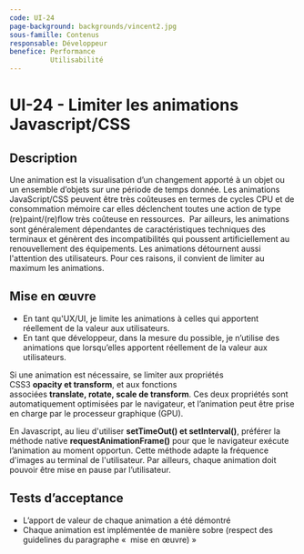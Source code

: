 ```yaml
---
code: UI-24
page-background: backgrounds/vincent2.jpg
sous-famille: Contenus
responsable: Développeur
benefice: Performance
          Utilisabilité
---
```

# UI-24 - Limiter les animations Javascript/CSS

## Description

Une animation est la visualisation d’un changement apporté à un objet ou un ensemble d’objets sur une période de temps donnée.
Les animations JavaScript/CSS peuvent être très coûteuses en termes de cycles CPU et de consommation mémoire car elles déclenchent toutes une action de type (re)paint/(re)ﬂow très coûteuse en ressources. 
Par ailleurs, les animations sont généralement dépendantes de caractéristiques techniques des terminaux et génèrent des incompatibilités qui poussent artificiellement au renouvellement des équipements. Les animations détournent aussi l'attention des utilisateurs. Pour ces raisons, il convient de limiter au maximum les animations.

## Mise en œuvre

* En tant qu'UX/UI, je limite les animations à celles qui apportent réellement de la valeur aux utilisateurs.
* En tant que développeur, dans la mesure du possible, je n’utilise des animations que lorsqu’elles apportent réellement de la valeur aux utilisateurs.

Si une animation est nécessaire, se limiter aux propriétés CSS3 **opacity et transform**, et aux fonctions associées **translate, rotate, scale de transform**. Ces deux propriétés sont automatiquement optimisées par le navigateur, et l’animation peut être prise en charge par le processeur graphique (GPU).

En Javascript, au lieu d'utiliser **setTimeOut() et setInterval()**, préférer la méthode native **requestAnimationFrame()** pour que le navigateur exécute l’animation au moment opportun. Cette méthode adapte la fréquence d'images au terminal de l'utilisateur.
Par ailleurs, chaque animation doit pouvoir être mise en pause par l’utilisateur.

## Tests d’acceptance

* L’apport de valeur de chaque animation a été démontré
* Chaque animation est implémentée de manière sobre (respect des guidelines du paragraphe
  «  mise en œuvre) »
